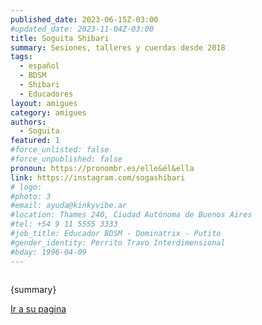 ```yaml
---
published_date: 2023-06-15Z-03:00
#updated_date: 2023-11-04Z-03:00
title: Soguita Shibari
summary: Sesiones, talleres y cuerdas desde 2018
tags:
  - español
  - BDSM
  - Shibari
  - Educadores
layout: amigues
category: amigues
authors:
  - Soguita
featured: 1
#force_unlisted: false
#force_unpublished: false
pronoun: https://pronombr.es/elle&él&ella
link: https://instagram.com/sogashibari
# logo:
#photo: 3
#email: ayuda@kinkyvibe.ar
#location: Thames 240, Ciudad Autónoma de Buenos Aires
#tel: +54 9 11 5555 3333
#job_title: Educador BDSM - Dominatrix - Putito
#gender_identity: Perrito Travo Interdimensional
#bday: 1996-04-09
---
```


<script>
    import foto from '$lib/posts/media/soguita/1.jpg';
</script>

<div class="col-2">
<img alt="" src={foto} style="border-radius: 50rem;"/>
<div><p>{summary}</p><p><a href={link} target="_blank">Ir a su pagina</a></p></div>
</div>
